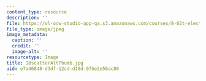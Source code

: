 ```yaml
---
content_type: resource
description: ''
file: https://ol-ocw-studio-app-qa.s3.amazonaws.com/courses/8-02t-electricity-and-magnetism-spring-2005/e7a46848d3df12cdd18d97be2e56ac80_18scatterAttThumb.jpg
file_type: image/jpeg
image_metadata:
  caption: ''
  credit: ''
  image-alt: ''
resourcetype: Image
title: 18scatterAttThumb.jpg
uid: e7a46848-d3df-12cd-d18d-97be2e56ac80
---
```

